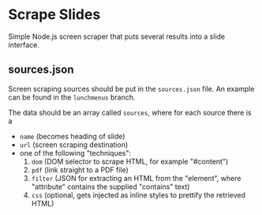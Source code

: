 Scrape Slides
=============

Simple Node.js screen scraper that puts several results into a slide interface.

sources.json
------------
Screen scraping sources should be put in the `sources.json` file. An example can be found in the `lunchmenus` branch.

The data should be an array called `sources`, where for each source there is a
* `name` (becomes heading of slide)
* `url` (screen scraping destination)
* one of the following "techniques":
  1. `dom` (DOM selector to scrape HTML, for example "#content")
  2. `pdf` (link straight to a PDF file)
  3. `filter` (JSON for extracting an HTML <object> from the "element", where "attribute" contains the supplied "contains" text)
* `css` (optional, gets injected as inline styles to prettify the retrieved HTML)

